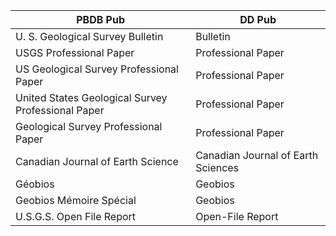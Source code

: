 

PBDB Pub| DD Pub
---------- | ----------
U. S. Geological Survey Bulletin | Bulletin
USGS Professional Paper | Professional Paper
US Geological Survey Professional Paper | Professional Paper
United States Geological Survey Professional Paper | Professional Paper
Geological Survey Professional Paper | Professional Paper
Canadian Journal of Earth Science | Canadian Journal of Earth Sciences
Géobios | Geobios
Geobios Mémoire Spécial | Geobios
U.S.G.S. Open File Report | Open-File Report
